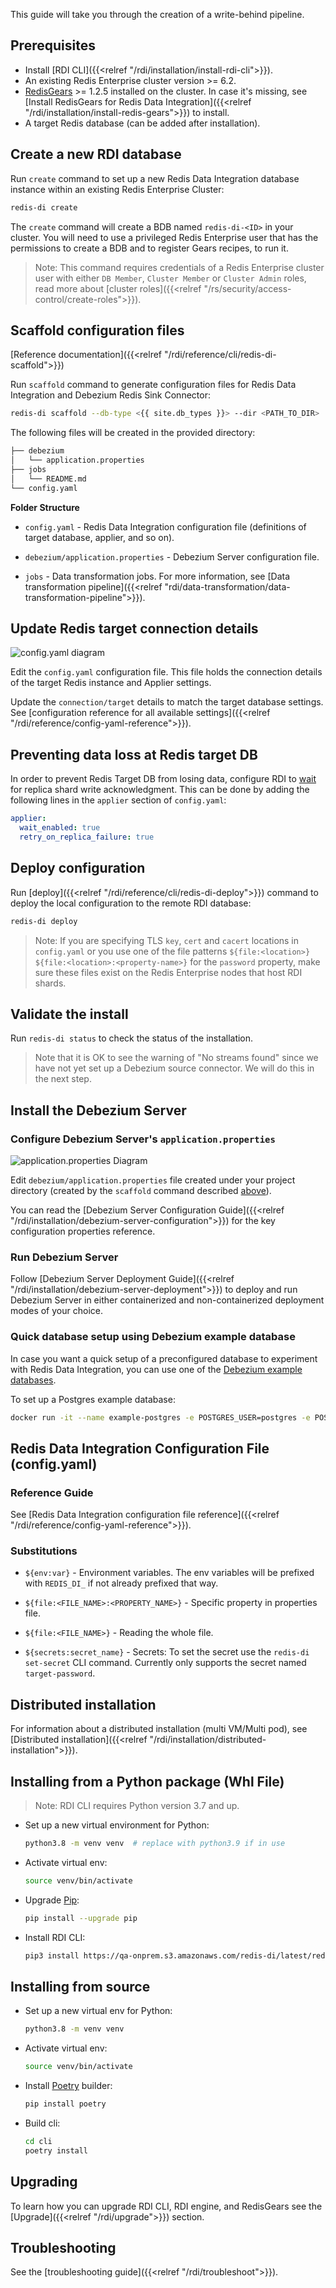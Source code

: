 ﻿---
Title: Ingest quickstart
linkTitle: Ingest
description: Get started creating an ingest pipeline
weight: 30
alwaysopen: false
categories: ["redis-di"]
aliases: 

---

This guide will take you through the creation of a write-behind pipeline.


## Prerequisites

- Install [RDI CLI]({{<relref "/rdi/installation/install-rdi-cli">}}).
- An existing Redis Enterprise cluster version >= 6.2.
- [RedisGears](https://redis.com/modules/redis-gears/) >= 1.2.5 installed on the cluster. In case it's missing, see [Install RedisGears for Redis Data Integration]({{<relref "/rdi/installation/install-redis-gears">}}) to install.
- A target Redis database (can be added after installation).

## Create a new RDI database

Run `create` command to set up a new Redis Data Integration database instance within an existing Redis Enterprise Cluster:

```bash
redis-di create
```

The `create` command will create a BDB named `redis-di-<ID>` in your cluster. You will need to use a privileged Redis Enterprise user that has the permissions to create a BDB and to register Gears recipes, to run it.

> Note: This command requires credentials of a Redis Enterprise cluster user with either `DB Member`, `Cluster Member` or `Cluster Admin` roles, read more about [cluster roles]({{<relref "/rs/security/access-control/create-roles">}}).

## Scaffold configuration files

[Reference documentation]({{<relref "/rdi/reference/cli/redis-di-scaffold">}})

Run `scaffold` command to generate configuration files for Redis Data Integration and Debezium Redis Sink Connector:

```bash
redis-di scaffold --db-type <{{ site.db_types }}> --dir <PATH_TO_DIR>
```

The following files will be created in the provided directory:

```bash
├── debezium
│   └── application.properties
├── jobs
│   └── README.md
└── config.yaml

```

**Folder Structure**

- `config.yaml` - Redis Data Integration configuration file (definitions of target database, applier, and so on).

- `debezium/application.properties` - Debezium Server configuration file.

- `jobs` - Data transformation jobs. For more information, see [Data transformation pipeline]({{<relref "rdi/data-transformation/data-transformation-pipeline">}}).

## Update Redis target connection details

![config.yaml diagram](/images/rdi/config-yaml-diagram.png)

Edit the `config.yaml` configuration file. This file holds the connection details of the target Redis instance and Applier settings.

Update the `connection/target` details to match the target database settings. See [configuration reference for all available settings]({{<relref "/rdi/reference/config-yaml-reference">}}).

## Preventing data loss at Redis target DB

In order to prevent Redis Target DB from losing data, configure RDI to [wait](https://redis.io/commands/wait/) for replica shard write acknowledgment. This can be done by adding the following lines in the `applier` section of `config.yaml`:

```yaml
applier:
  wait_enabled: true
  retry_on_replica_failure: true
```

## Deploy configuration

Run [deploy]({{<relref "/rdi/reference/cli/redis-di-deploy">}}) command to deploy the local configuration to the remote RDI database:

```bash
redis-di deploy
```

> Note: If you are specifying TLS `key`, `cert` and `cacert` locations in `config.yaml` or you use one of the file patterns `${file:<location>}` `${file:<location>:<property-name>}` for the `password` property, make sure these files exist on the Redis Enterprise nodes that host RDI shards.
 

## Validate the install

Run `redis-di status` to check the status of the installation.

> Note that it is OK to see the warning of "No streams found" since we have not yet set up a Debezium source connector. We will do this in the next step.

## Install the Debezium Server

### Configure Debezium Server's `application.properties`

![application.properties Diagram](/images/rdi/application-properties-diagram.png)

Edit `debezium/application.properties` file created under your project directory (created by the `scaffold` command described [above](#scaffold-configuration-files)).

You can read the [Debezium Server Configuration Guide]({{<relref "/rdi/installation/debezium-server-configuration">}}) for the key configuration properties reference.

### Run Debezium Server

Follow [Debezium Server Deployment Guide]({{<relref "/rdi/installation/debezium-server-deployment">}}) to deploy and run Debezium Server in either containerized and non-containerized deployment modes of your choice.

### Quick database setup using Debezium example database

In case you want a quick setup of a preconfigured database to experiment with Redis Data Integration, you can use one of the [Debezium example databases](https://github.com/debezium/docker-images).

To set up a Postgres example database:

```bash
docker run -it --name example-postgres -e POSTGRES_USER=postgres -e POSTGRES_PASSWORD=postgres -p 5432:5432 debezium/example-postgres
```

## Redis Data Integration Configuration File (config.yaml)

### Reference Guide

See [Redis Data Integration configuration file reference]({{<relref "/rdi/reference/config-yaml-reference">}}).

### Substitutions

- `${env:var}` - Environment variables. The env variables will be prefixed with `REDIS_DI_` if not already prefixed that way.

- `${file:<FILE_NAME>:<PROPERTY_NAME>}` - Specific property in properties file.

- `${file:<FILE_NAME>}` - Reading the whole file.

- `${secrets:secret_name}` - Secrets: To set the secret use the `redis-di set-secret` CLI command. Currently only supports the secret named `target-password`.

## Distributed installation

For information about a distributed installation (multi VM/Multi pod), see [Distributed installation]({{<relref "/rdi/installation/distributed-installation">}}).

## Installing from a Python package (Whl File)

> Note: RDI CLI requires Python version 3.7 and up.

- Set up a new virtual environment for Python:

  ```bash
  python3.8 -m venv venv  # replace with python3.9 if in use
  ```

- Activate virtual env:

  ```bash
  source venv/bin/activate
  ```

- Upgrade [Pip](https://pypi.org/project/pip/):

  ```bash
  pip install --upgrade pip
  ```

- Install RDI CLI:

  ```bash
  pip3 install https://qa-onprem.s3.amazonaws.com/redis-di/latest/redis_di_cli-latest-py3-none-any.whl
  ```

## Installing from source

- Set up a new virtual env for Python:

  ```bash
  python3.8 -m venv venv
  ```

- Activate virtual env:

  ```bash
  source venv/bin/activate
  ```

- Install [Poetry](https://python-poetry.org/) builder:

  ```bash
  pip install poetry
  ```

- Build cli:

  ```bash
  cd cli
  poetry install
  ```

## Upgrading

To learn how you can upgrade RDI CLI, RDI engine, and RedisGears see the [Upgrade]({{<relref "/rdi/upgrade">}}) section.

## Troubleshooting

See the [troubleshooting guide]({{<relref "/rdi/troubleshoot">}}).
